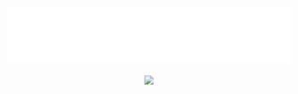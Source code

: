 <div align="center">
  <img src="header.svg" width="800" height="100" alt="soundeffects">
</div>

<br>

<div align="center">
  <a href="https://github.com/anuraghazra/github-readme-stats" class="stats">
    <img align="center" src="https://github-readme-stats.vercel.app/api?username=soundeffects&show_icons=true&theme=radical&count_private=true" />
  </a>
</div>
